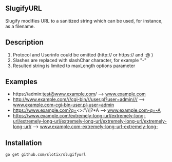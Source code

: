 ## SlugifyURL
Slugify modifies URL to a sanitized string which can be used, for instance, as a filename.

## Description
1. Protocol and Userinfo could be omitted  (http:// or https:// and <user>:<password>@ )
2. Slashes are replaced with slashChar character, for example "-"
3. Resulted string is limited to maxLength options parameter

## Examples
 - https://admin:test@www.example.com/ --> www.example.com
 - http://www.example.com///cgi-bin///user.pl?user=admin/// --> www.example.com-cgi-bin-user.pl-user=admin
 - https://www.example.com?q=<>:\"/\\|?*A --> www.example.com-q=-A
 - https://www.example.com/extremely-long-url/extremely-long-url/extremely-long-url/extremely-long-url/extremely-long-url/extremely-long-url/ -->
  www.example.com-extremely-long-url-extremely-long-

## Installation 
```
go get github.com/slotix/slugifyurl
```
